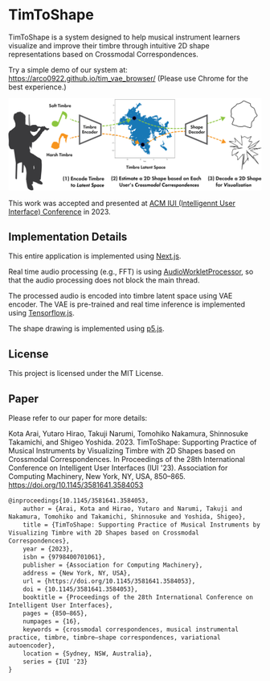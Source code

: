 # TimToShape

TimToShape is a system designed to help musical instrument learners visualize and improve their timbre through intuitive 2D shape representations based on Crossmodal Correspondences.

Try a simple demo of our system at: https://arco0922.github.io/tim_vae_browser/
(Please use Chrome for the best experience.)

![](./resources/timtoshape_teaser.png)

This work was accepted and presented at [ACM IUI (Intelligennt User Interface) Conference](https://iui.acm.org/2023/) in 2023.


## Implementation Details

This entire application is implemented using [Next.js](https://nextjs.org/).

Real time audio processing (e.g., FFT) is using [AudioWorkletProcessor](https://developer.mozilla.org/en-US/docs/Web/API/AudioWorkletProcessor), so that the audio processing does not block the main thread.

The processed audio is encoded into timbre latent space using VAE encoder. The VAE is pre-trained and real time inference is implemented using [Tensorflow.js](https://github.com/tensorflow/tfjs).

The shape drawing is implemented using [p5.js](https://p5js.org/).

## License

This project is licensed under the MIT License.


## Paper
Please refer to our paper for more details:

Kota Arai, Yutaro Hirao, Takuji Narumi, Tomohiko Nakamura, Shinnosuke Takamichi, and Shigeo Yoshida. 2023. TimToShape: Supporting Practice of Musical Instruments by Visualizing Timbre with 2D Shapes based on Crossmodal Correspondences. In Proceedings of the 28th International Conference on Intelligent User Interfaces (IUI '23). Association for Computing Machinery, New York, NY, USA, 850–865. https://doi.org/10.1145/3581641.3584053


```
@inproceedings{10.1145/3581641.3584053,
    author = {Arai, Kota and Hirao, Yutaro and Narumi, Takuji and Nakamura, Tomohiko and Takamichi, Shinnosuke and Yoshida, Shigeo},
    title = {TimToShape: Supporting Practice of Musical Instruments by Visualizing Timbre with 2D Shapes based on Crossmodal Correspondences},
    year = {2023},
    isbn = {9798400701061},
    publisher = {Association for Computing Machinery},
    address = {New York, NY, USA},
    url = {https://doi.org/10.1145/3581641.3584053},
    doi = {10.1145/3581641.3584053},
    booktitle = {Proceedings of the 28th International Conference on Intelligent User Interfaces},
    pages = {850–865},
    numpages = {16},
    keywords = {crossmodal correspondences, musical instrumental practice, timbre, timbre–shape correspondences, variational autoencoder},
    location = {Sydney, NSW, Australia},
    series = {IUI '23}
}
```
